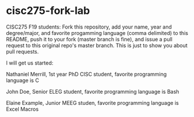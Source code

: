 # cisc275-fork-lab

CISC275 F19 students: Fork this repository, add your name, year and degree/major, and favorite progamming language (comma delimited) to this README, push it to your fork (master branch is fine), and issue a pull request to this original repo's master branch. This is just to show you about pull requests.

I will get us started:


Nathaniel Merrill, 1st year PhD CISC student, favorite programming language is C

John Doe, Senior ELEG student, favorite programming language is Bash

Elaine Example, Junior MEEG studen, favorite programming language is Excel Macros
